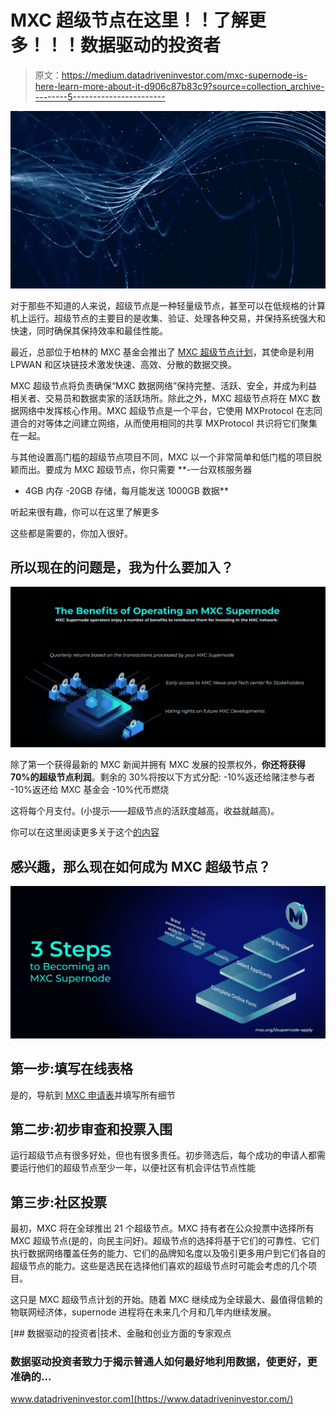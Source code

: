 # MXC 超级节点在这里！！了解更多！！！数据驱动的投资者

> 原文：<https://medium.datadriveninvestor.com/mxc-supernode-is-here-learn-more-about-it-d906c87b83c9?source=collection_archive---------5----------------------->

![](img/f46c22bb81bd3abb1f0cc6b792e0a3f5.png)

对于那些不知道的人来说，超级节点是一种轻量级节点，甚至可以在低规格的计算机上运行。超级节点的主要目的是收集、验证、处理各种交易，并保持系统强大和快速，同时确保其保持效率和最佳性能。

最近，总部位于柏林的 MXC 基金会推出了 [MXC 超级节点计划](https://blog.mxc.org/3-steps-to-mxc-supernode/)，其使命是利用 LPWAN 和区块链技术激发快速、高效、分散的数据交换。

MXC 超级节点将负责确保“MXC 数据网络”保持完整、活跃、安全，并成为利益相关者、交易员和数据卖家的活跃场所。除此之外，MXC 超级节点将在 MXC 数据网络中发挥核心作用。MXC 超级节点是一个平台，它使用 MXProtocol 在志同道合的对等体之间建立网络，从而使用相同的共享 MXProtocol 共识将它们聚集在一起。

与其他设置高门槛的超级节点项目不同，MXC 以一个非常简单和低门槛的项目脱颖而出。要成为 MXC 超级节点，你只需要
**-一台双核服务器
- 4GB 内存
-20GB 存储，每月能发送 1000GB 数据**

听起来很有趣，你可以在这里了解更多

这些都是需要的，你加入很好。

## 所以现在的问题是，我为什么要加入？

![](img/06ac78b1507d736dcb1f2109078e7311.png)

除了第一个获得最新的 MXC 新闻并拥有 MXC 发展的投票权外，**你还将获得 70%的超级节点利润**。剩余的 30%将按以下方式分配:
-10%返还给赌注参与者
-10%返还给 MXC 基金会
-10%代币燃烧

这将每个月支付。(小提示——超级节点的活跃度越高，收益就越高)。

你可以在这里阅读更多关于这个[的内容](https://blog.mxc.org/how-supernodes-generate-profit/)

## 感兴趣，那么现在如何成为 MXC 超级节点？

![](img/3c1739985487b3b397115577eb9eaff8.png)

## 第一步:填写在线表格

是的，导航到 [MXC 申请表](https://www.mxc.org/l/supernode-apply)并填写所有细节

## 第二步:初步审查和投票入围

运行超级节点有很多好处，但也有很多责任。初步筛选后，每个成功的申请人都需要运行他们的超级节点至少一年，以便社区有机会评估节点性能

## 第三步:社区投票

最初，MXC 将在全球推出 21 个超级节点。MXC 持有者在公众投票中选择所有 MXC 超级节点(是的，向民主问好)。超级节点的选择将基于它们的可靠性、它们执行数据网络覆盖任务的能力、它们的品牌知名度以及吸引更多用户到它们各自的超级节点的能力。这些是选民在选择他们喜欢的超级节点时可能会考虑的几个项目。

这只是 MXC 超级节点计划的开始。随着 MXC 继续成为全球最大、最值得信赖的物联网经济体，supernode 进程将在未来几个月和几年内继续发展。

[](https://www.datadriveninvestor.com/) [## 数据驱动的投资者|技术、金融和创业方面的专家观点

### 数据驱动投资者致力于揭示普通人如何最好地利用数据，使更好，更准确的…

www.datadriveninvestor.com](https://www.datadriveninvestor.com/)